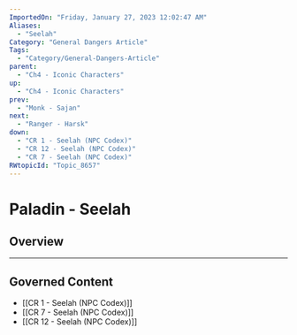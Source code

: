 ```yaml
---
ImportedOn: "Friday, January 27, 2023 12:02:47 AM"
Aliases:
  - "Seelah"
Category: "General Dangers Article"
Tags:
  - "Category/General-Dangers-Article"
parent:
  - "Ch4 - Iconic Characters"
up:
  - "Ch4 - Iconic Characters"
prev:
  - "Monk - Sajan"
next:
  - "Ranger - Harsk"
down:
  - "CR 1 - Seelah (NPC Codex)"
  - "CR 12 - Seelah (NPC Codex)"
  - "CR 7 - Seelah (NPC Codex)"
RWtopicId: "Topic_8657"
---
```

# Paladin - Seelah
## Overview
---
## Governed Content
- [[CR 1 - Seelah (NPC Codex)]]
- [[CR 7 - Seelah (NPC Codex)]]
- [[CR 12 - Seelah (NPC Codex)]]

